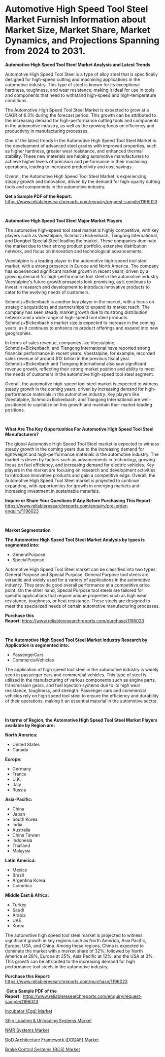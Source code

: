 <p><h1>Automotive High Speed Tool Steel Market Furnish Information about Market Size, Market Share, Market Dynamics, and Projections Spanning from 2024 to 2031.</h1></p><p><strong>Automotive High Speed Tool Steel Market Analysis and Latest Trends</strong></p>
<p><p>Automotive High Speed Tool Steel is a type of alloy steel that is specifically designed for high-speed cutting and machining applications in the automotive industry. This type of steel is known for its exceptional hardness, toughness, and wear resistance, making it ideal for use in tools and components that need to withstand high-speed and high-temperature conditions.</p><p>The Automotive High Speed Tool Steel Market is expected to grow at a CAGR of 6.3% during the forecast period. This growth can be attributed to the increasing demand for high-performance cutting tools and components in the automotive industry, as well as the growing focus on efficiency and productivity in manufacturing processes.</p><p>One of the latest trends in the Automotive High Speed Tool Steel Market is the development of advanced steel grades with improved properties, such as higher hardness, greater wear resistance, and enhanced thermal stability. These new materials are helping automotive manufacturers to achieve higher levels of precision and performance in their machining operations, leading to increased productivity and cost savings.</p><p>Overall, the Automotive High Speed Tool Steel Market is experiencing steady growth and innovation, driven by the demand for high-quality cutting tools and components in the automotive industry.</p></p>
<p><strong>Get a Sample PDF of the Report:&nbsp;</strong> <a href="https://www.reliableresearchreports.com/enquiry/request-sample/1196023">https://www.reliableresearchreports.com/enquiry/request-sample/1196023</a></p>
<p>&nbsp;</p>
<p><strong>Automotive High Speed Tool Steel Major Market Players</strong></p>
<p><p>The automotive high-speed tool steel market is highly competitive, with key players such as Voestalpine, Schmolz+Bickenbach, Tiangong International, and Dongbei Special Steel leading the market. These companies dominate the market due to their strong product portfolio, extensive distribution network, and focus on innovation and technological advancements.</p><p>Voestalpine is a leading player in the automotive high-speed tool steel market, with a strong presence in Europe and North America. The company has experienced significant market growth in recent years, driven by a growing demand for high-performance tool steel in the automotive industry. Voestalpine's future growth prospects look promising, as it continues to invest in research and development to introduce innovative products to cater to the evolving needs of customers.</p><p>Schmolz+Bickenbach is another key player in the market, with a focus on strategic acquisitions and partnerships to expand its market reach. The company has seen steady market growth due to its strong distribution network and a wide range of high-speed tool steel products. Schmolz+Bickenbach's market size is expected to increase in the coming years, as it continues to enhance its product offerings and expand into new geographies.</p><p>In terms of sales revenue, companies like Voestalpine, Schmolz+Bickenbach, and Tiangong International have reported strong financial performance in recent years. Voestalpine, for example, recorded sales revenue of around $12 billion in the previous fiscal year. Schmolz+Bickenbach and Tiangong International also saw significant revenue growth, reflecting their strong market position and ability to meet the needs of customers in the automotive high-speed tool steel segment.</p><p>Overall, the automotive high-speed tool steel market is expected to witness steady growth in the coming years, driven by increasing demand for high-performance materials in the automotive industry. Key players like Voestalpine, Schmolz+Bickenbach, and Tiangong International are well-positioned to capitalize on this growth and maintain their market-leading positions.</p></p>
<p>&nbsp;</p>
<p><strong>What Are The Key Opportunities For Automotive High Speed Tool Steel Manufacturers?</strong></p>
<p><p>The global Automotive High Speed Tool Steel market is expected to witness steady growth in the coming years due to the increasing demand for lightweight and high-performance materials in the automotive industry. The market is driven by factors such as advancements in technology, growing focus on fuel efficiency, and increasing demand for electric vehicles. Key players in the market are focusing on research and development activities to introduce innovative products and gain a competitive edge. Overall, the Automotive High Speed Tool Steel market is projected to continue expanding, with opportunities for growth in emerging markets and increasing investment in sustainable materials.</p></p>
<p><strong>Inquire or Share Your Questions If Any Before Purchasing This Report:</strong> <a href="https://www.reliableresearchreports.com/enquiry/pre-order-enquiry/1196023">https://www.reliableresearchreports.com/enquiry/pre-order-enquiry/1196023</a></p>
<p>&nbsp;</p>
<p><strong>Market Segmentation</strong></p>
<p><strong>The Automotive High Speed Tool Steel Market Analysis by types is segmented into:</strong></p>
<p><ul><li>GeneralPurpose</li><li>SpecialPurpose</li></ul></p>
<p><p>Automotive High Speed Tool Steel market can be classified into two types: General Purpose and Special Purpose. General Purpose tool steels are versatile and widely used for a variety of applications in the automotive industry. They provide good overall performance at a competitive price point. On the other hand, Special Purpose tool steels are tailored for specific applications that require unique properties such as high wear resistance, toughness, or heat resistance. These steels are designed to meet the specialized needs of certain automotive manufacturing processes.</p></p>
<p><strong>Purchase this Report:&nbsp;</strong><a href="https://www.reliableresearchreports.com/purchase/1196023">https://www.reliableresearchreports.com/purchase/1196023</a></p>
<p>&nbsp;</p>
<p><strong>The Automotive High Speed Tool Steel Market Industry Research by Application is segmented into:</strong></p>
<p><ul><li>PassengerCars</li><li>CommercialVehicles</li></ul></p>
<p><p>The application of high speed tool steel in the automotive industry is widely seen in passenger cars and commercial vehicles. This type of steel is utilized in the manufacturing of various components such as engine parts, transmission gears, and fuel injection systems due to its high wear resistance, toughness, and strength. Passenger cars and commercial vehicles rely on high speed tool steel to ensure the efficiency and durability of their operations, making it an essential material in the automotive sector.</p></p>
<p>&nbsp;</p>
<p><strong>In terms of Region, the Automotive High Speed Tool Steel Market Players available by Region are:</strong></p>
<p>
    <p> <strong> North America: </strong>
        <ul>
            <li>United States</li>
            <li>Canada</li>
        </ul>
        </p> 
    <p> <strong> Europe: </strong>
        <ul>
            <li>Germany</li>
            <li>France</li>
            <li>U.K.</li>
            <li>Italy</li>
            <li>Russia</li>
        </ul>
        </p> 
    <p> <strong> Asia-Pacific: </strong>
        <ul>
            <li>China</li>
            <li>Japan</li>
            <li>South Korea</li>
            <li>India</li>
            <li>Australia</li>
            <li>China Taiwan</li>
            <li>Indonesia</li>
            <li>Thailand</li>
            <li>Malaysia</li>
        </ul>
        </p> 
    <p> <strong> Latin America: </strong>
        <ul>
            <li>Mexico</li>
            <li>Brazil</li>
            <li>Argentina Korea</li>
            <li>Colombia</li>
        </ul>
        </p> 
    <p> <strong> Middle East & Africa: </strong>
        <ul>
            <li>Turkey</li>
            <li>Saudi</li>
            <li>Arabia</li>
            <li>UAE</li>
            <li>Korea</li>
        </ul>
    </p>
    </p>
<p><p>The automotive high speed tool steel market is projected to witness significant growth in key regions such as North America, Asia Pacific, Europe, USA, and China. Among these regions, China is expected to dominate the market with a market share of 32%, followed by North America at 28%, Europe at 25%, Asia Pacific at 12%, and the USA at 3%. This growth can be attributed to the increasing demand for high performance tool steels in the automotive industry.</p></p>
<p><strong>Purchase this Report: </strong><a href="https://www.reliableresearchreports.com/purchase/1196023">https://www.reliableresearchreports.com/purchase/1196023</a></p>
<p>&nbsp;<strong>Get a Sample PDF of the Report:&nbsp;&nbsp;</strong><a href="https://www.reliableresearchreports.com/enquiry/request-sample/1196023">https://www.reliableresearchreports.com/enquiry/request-sample/1196023</a></p>
<p><strong></strong></p>
<p><p><a href="https://medium.com/p/98f30d8c6b8c/edit">Incubator (Egg) Market</a></p><p><a href="https://medium.com/p/2509f39c460c/edit">Ship Loading & Unloading Systems Market</a></p><p><a href="https://medium.com/p/0cc28464bae8/edit">NMR Systems Market</a></p><p><a href="https://medium.com/p/7d338425cbf9/edit">DoD Architecture Framework (DODAF) Market</a></p><p><a href="https://medium.com/p/cc5372193729/edit">Brake Control Systems (BCS) Market</a></p></p>